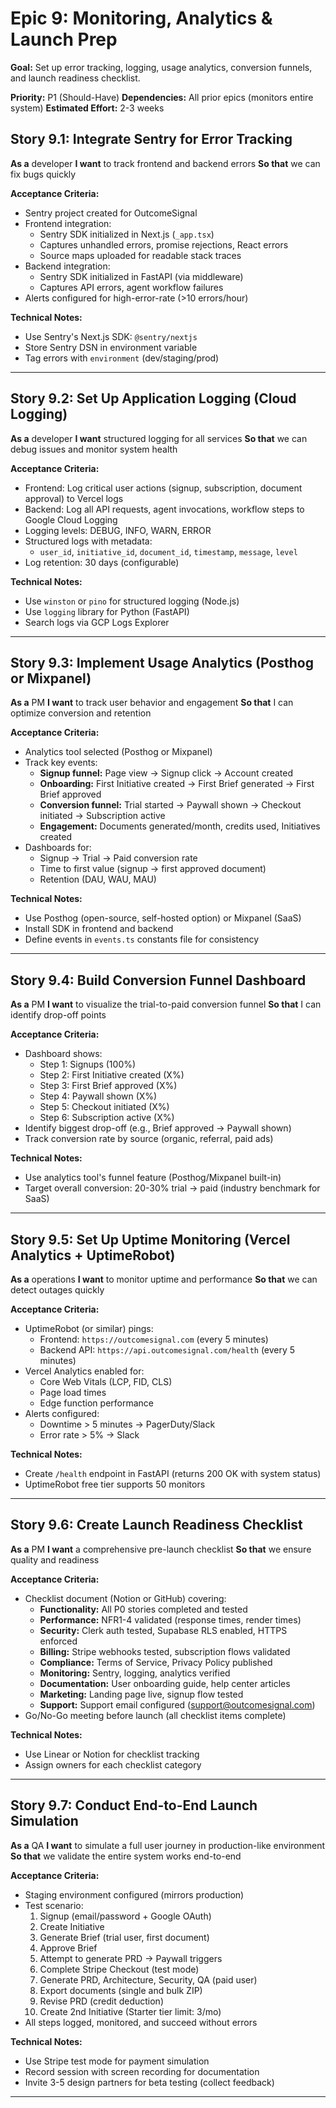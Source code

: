 # Epic 9: Monitoring, Analytics & Launch Prep

**Goal:** Set up error tracking, logging, usage analytics, conversion funnels, and launch readiness checklist.

**Priority:** P1 (Should-Have)
**Dependencies:** All prior epics (monitors entire system)
**Estimated Effort:** 2-3 weeks

## Story 9.1: Integrate Sentry for Error Tracking
**As a** developer
**I want** to track frontend and backend errors
**So that** we can fix bugs quickly

**Acceptance Criteria:**
- Sentry project created for OutcomeSignal
- Frontend integration:
  - Sentry SDK initialized in Next.js (`_app.tsx`)
  - Captures unhandled errors, promise rejections, React errors
  - Source maps uploaded for readable stack traces
- Backend integration:
  - Sentry SDK initialized in FastAPI (via middleware)
  - Captures API errors, agent workflow failures
- Alerts configured for high-error-rate (>10 errors/hour)

**Technical Notes:**
- Use Sentry's Next.js SDK: `@sentry/nextjs`
- Store Sentry DSN in environment variable
- Tag errors with `environment` (dev/staging/prod)

---

## Story 9.2: Set Up Application Logging (Cloud Logging)
**As a** developer
**I want** structured logging for all services
**So that** we can debug issues and monitor system health

**Acceptance Criteria:**
- Frontend: Log critical user actions (signup, subscription, document approval) to Vercel logs
- Backend: Log all API requests, agent invocations, workflow steps to Google Cloud Logging
- Logging levels: DEBUG, INFO, WARN, ERROR
- Structured logs with metadata:
  - `user_id`, `initiative_id`, `document_id`, `timestamp`, `message`, `level`
- Log retention: 30 days (configurable)

**Technical Notes:**
- Use `winston` or `pino` for structured logging (Node.js)
- Use `logging` library for Python (FastAPI)
- Search logs via GCP Logs Explorer

---

## Story 9.3: Implement Usage Analytics (Posthog or Mixpanel)
**As a** PM
**I want** to track user behavior and engagement
**So that** I can optimize conversion and retention

**Acceptance Criteria:**
- Analytics tool selected (Posthog or Mixpanel)
- Track key events:
  - **Signup funnel:** Page view → Signup click → Account created
  - **Onboarding:** First Initiative created → First Brief generated → First Brief approved
  - **Conversion funnel:** Trial started → Paywall shown → Checkout initiated → Subscription active
  - **Engagement:** Documents generated/month, credits used, Initiatives created
- Dashboards for:
  - Signup → Trial → Paid conversion rate
  - Time to first value (signup → first approved document)
  - Retention (DAU, WAU, MAU)

**Technical Notes:**
- Use Posthog (open-source, self-hosted option) or Mixpanel (SaaS)
- Install SDK in frontend and backend
- Define events in `events.ts` constants file for consistency

---

## Story 9.4: Build Conversion Funnel Dashboard
**As a** PM
**I want** to visualize the trial-to-paid conversion funnel
**So that** I can identify drop-off points

**Acceptance Criteria:**
- Dashboard shows:
  - Step 1: Signups (100%)
  - Step 2: First Initiative created (X%)
  - Step 3: First Brief approved (X%)
  - Step 4: Paywall shown (X%)
  - Step 5: Checkout initiated (X%)
  - Step 6: Subscription active (X%)
- Identify biggest drop-off (e.g., Brief approved → Paywall shown)
- Track conversion rate by source (organic, referral, paid ads)

**Technical Notes:**
- Use analytics tool's funnel feature (Posthog/Mixpanel built-in)
- Target overall conversion: 20-30% trial → paid (industry benchmark for SaaS)

---

## Story 9.5: Set Up Uptime Monitoring (Vercel Analytics + UptimeRobot)
**As a** operations
**I want** to monitor uptime and performance
**So that** we can detect outages quickly

**Acceptance Criteria:**
- UptimeRobot (or similar) pings:
  - Frontend: `https://outcomesignal.com` (every 5 minutes)
  - Backend API: `https://api.outcomesignal.com/health` (every 5 minutes)
- Vercel Analytics enabled for:
  - Core Web Vitals (LCP, FID, CLS)
  - Page load times
  - Edge function performance
- Alerts configured:
  - Downtime > 5 minutes → PagerDuty/Slack
  - Error rate > 5% → Slack

**Technical Notes:**
- Create `/health` endpoint in FastAPI (returns 200 OK with system status)
- UptimeRobot free tier supports 50 monitors

---

## Story 9.6: Create Launch Readiness Checklist
**As a** PM
**I want** a comprehensive pre-launch checklist
**So that** we ensure quality and readiness

**Acceptance Criteria:**
- Checklist document (Notion or GitHub) covering:
  - **Functionality:** All P0 stories completed and tested
  - **Performance:** NFR1-4 validated (response times, render times)
  - **Security:** Clerk auth tested, Supabase RLS enabled, HTTPS enforced
  - **Billing:** Stripe webhooks tested, subscription flows validated
  - **Compliance:** Terms of Service, Privacy Policy published
  - **Monitoring:** Sentry, logging, analytics verified
  - **Documentation:** User onboarding guide, help center articles
  - **Marketing:** Landing page live, signup flow tested
  - **Support:** Support email configured (support@outcomesignal.com)
- Go/No-Go meeting before launch (all checklist items complete)

**Technical Notes:**
- Use Linear or Notion for checklist tracking
- Assign owners for each checklist category

---

## Story 9.7: Conduct End-to-End Launch Simulation
**As a** QA
**I want** to simulate a full user journey in production-like environment
**So that** we validate the entire system works end-to-end

**Acceptance Criteria:**
- Staging environment configured (mirrors production)
- Test scenario:
  1. Signup (email/password + Google OAuth)
  2. Create Initiative
  3. Generate Brief (trial user, first document)
  4. Approve Brief
  5. Attempt to generate PRD → Paywall triggers
  6. Complete Stripe Checkout (test mode)
  7. Generate PRD, Architecture, Security, QA (paid user)
  8. Export documents (single and bulk ZIP)
  9. Revise PRD (credit deduction)
  10. Create 2nd Initiative (Starter tier limit: 3/mo)
- All steps logged, monitored, and succeed without errors

**Technical Notes:**
- Use Stripe test mode for payment simulation
- Record session with screen recording for documentation
- Invite 3-5 design partners for beta testing (collect feedback)

---
